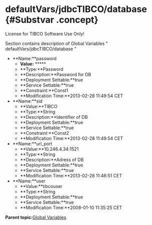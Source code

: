 # defaultVars/jdbcTIBCO/database {#Substvar .concept}

License for TIBCO Software Use Only!

Section contains description of Global Variables " defaultVars/jdbcTIBCO/database "

-   **Name:**password
    -   **Value:** \*\*\*\*\*
    -   **Type:**Password
    -   **Description:**Password for DB
    -   **Deployment Settable:**true
    -   **Service Settable:**true
    -   **Constraint:**Const1
    -   **Modification Time:**2013-02-28 11:49:54 CET
-   **Name:**sid
    -   **Value:**TIBCO
    -   **Type:**String
    -   **Description:**Identifier of DB
    -   **Deployment Settable:**true
    -   **Service Settable:**true
    -   **Constraint:**Const2
    -   **Modification Time:**2013-02-28 11:49:54 CET
-   **Name:**url\_port
    -   **Value:**10.246.4.34:1521
    -   **Type:**String
    -   **Description:**Adress of DB
    -   **Deployment Settable:**true
    -   **Service Settable:**true
    -   **Modification Time:**2013-02-28 11:46:51 CET
-   **Name:**user
    -   **Value:**tibcouser
    -   **Type:**String
    -   **Deployment Settable:**true
    -   **Service Settable:**true
    -   **Modification Time:**2008-01-10 11:35:25 CET

**Parent topic:**[Global Variables](../../../../../projects/AccountState/common/substvar.md)

